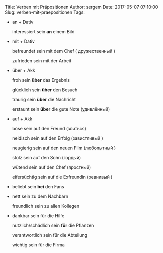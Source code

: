 Title: Verben mit Präpositionen
Author: sergem
Date: 2017-05-07 07:10:00
Slug: verben-mit-praepositionen
Tags: 


* an + Dativ 

    interessiert sein **an** einem Bild 

* mit + Dativ  
  
    befreundet sein mit dem Chef ( дружественный )

    zufrieden sein mit der Arbeit 

* über + Akk

    froh sein **über** das Ergebnis

    glücklich sein **über** den Besuch

    traurig sein **über** die Nachricht

    erstaunt sein **über** die gute Note (удивлённый)
    
* auf + Akk

    böse sein auf den Freund (злиться)

    neidisch sein auf den Erfolg (завистливый )

    neugierig sein auf den neuen Film (любопытный )

    stolz sein auf den Sohn (гордый)

    wütend sein auf den Chef (яростный)

    eifersüchtig sein auf die Exfreundin (ревнивый )

* beliebt sein __bei__ den Fans


* nett sein zu dem Nachbarn

    freundlich sein zu allen Kollegen

* dankbar sein für die Hilfe

    nutzlich/schädlich sein __für__ die Pflanzen
    
    verantwortlich sein für die Abteilung
    
    wichtig sein für die Firma



